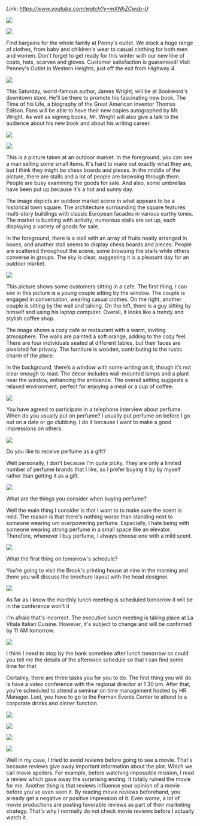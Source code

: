 _Link: https://www.youtube.com/watch?v=mXNhZCwsb-U_

![](./Images/mock-test-5-1.png)

![](./Images/mock-test-5-2.png)

Find bargains for the whole family at Penny's outlet. We stock a huge range of clothes, from baby and children's wear to casual clothing for both men and women. Don't forget to get ready for this winter with our new line of coats, hats, scarves and gloves. Customer satisfaction is guaranteed! Visit Penney's Outlet in Western Heights, just off the exit from Highway 4.

![](./Images/mock-test-5-3.png)

This Saturday, world-famous author, James Wright, will be at Bookword's downtown store. He'll be there to promote his fascinating new book, The Time of his Life, a biography of the Great American inventor Thomas Edison. Fans will be able to have their new copies autographed by Mr. Wright. As well as signing books, Mr. Wright will also give a talk to the audience about his new book and about his writing career.

![](./Images/mock-test-5-4.png)

![](./Images/mock-test-5-5.png)

This is a picture taken at an outdoor market. In the foreground, you can see a man selling some small items. It's hard to make out exactly what they are, but I think they might be chess boards and pieces. In the middle of the picture, there are stalls and a lot of people are browsing through them. People are busy examining the goods for sale. And also, some umbrellas have been put up because it's a hot and sunny day.

The image depicts an outdoor market scene in what appears to be a historical town square. The architecture surrounding the square features multi-story buildings with classic European facades in various earthy tones. The market is bustling with activity; numerous stalls are set up, each displaying a variety of goods for sale.

In the foreground, there is a stall with an array of fruits neatly arranged in boxes, and another stall seems to display chess boards and pieces. People are scattered throughout the scene, some browsing the stalls while others converse in groups. The sky is clear, suggesting it is a pleasant day for an outdoor market.

![](./Images/mock-test-5-6.png)

This picture shows some customers sitting in a cafe. The first thing, I can see in this picture is a young couple sitting by the window. The couple is engaged in conversation, wearing casual clothes. On the right, another couple is sitting by the wall and talking. On the left, there is a guy sitting by himself and using his laptop computer. Overall, it looks like a trendy and stylish coffee shop.

The image shows a cozy café or restaurant with a warm, inviting atmosphere. The walls are painted a soft orange, adding to the cozy feel. There are four individuals seated at different tables, but their faces are pixelated for privacy. The furniture is wooden, contributing to the rustic charm of the place.

In the background, there’s a window with some writing on it, though it’s not clear enough to read. The décor includes wall-mounted lamps and a plant near the window, enhancing the ambiance. The overall setting suggests a relaxed environment, perfect for enjoying a meal or a cup of coffee.

![](./Images/mock-test-5-7.png)

You have agreed to participate in a telephone interview about perfume. When do you usually put on perfume?
I usually put perfume on before I go out on a date or go clubbing. I do it because I want to make a good impressions on others.

![](./Images/mock-test-5-8.png)

Do you like to receive perfume as a gift?

Well personally, I don't because I'm quite picky. They are only a limited number of perfume brands that I like, so I prefer buying it by by myself rather than getting it as a gift.

![](./Images/mock-test-5-9.png)

What are the things you consider when buying perfume?

Well the main thing I consider is that I want to to make sure the scent is mild. The reason is that there's nothing worse than standing next to someone wearing um overpowering perfume. Especially, I hate being with someone wearing strong perfume in a small space like an elevator. Therefore, whenever I buy perfume, I always choose one with a mild scent.

![](./Images/mock-test-5-10.png)

What the first thing on tomorrow's schedule?

You're going to visit the Brook's printing house at nine in the morning and there you will discuss the brochure layout with the head designer. 


![](./Images/mock-test-5-11.png)

As far as I know the monthly lunch meeting is scheduled tomorrow it will be in the conference won't it

I'm afraid that's incorrect. The executive lunch meeting is taking place at La Vitala Italian Cuisine. However, it's subject to change and will be confirmed by 11 AM tomorrow. 

![](./Images/mock-test-5-12.png)

I think I need to stop by the bank sometime after lunch tomorrow so could you tell me the details of the afternoon schedule so that I can find some time for that

Certainly, there are three tasks you for you to do. The first thing you will do is have a video conference with the regional director at 1 30 pm. After that, you're scheduled to attend a seminar on time management hosted by HR Manager. Last, you have to go to the Forman Events Center to attend to a corporate drinks and dinner function.

![](./Images/mock-test-5-13.png)

![](./Images/mock-test-5-14.png)

![](./Images/mock-test-5-15.png)

![](./Images/mock-test-5-16.png)

Well in my case, I tried to avoid reviews before going to see a movie. That's because reviews give away important information about the plot. Which we call movie spoilers. For example, before watching impossible mission, I read a review which gave away the surprising ending. It totally ruined the movie for me. Another thing is that reviews influence your opinion of a movie before you've even seen it. By reading movie reviews beforehand, you already get a negative or positive impression of it. Even worse, a lot of movie productions are posting favorable reviews as part of their marketing strategy. That's why I normally do not check movie reviews before I actually watch it.

